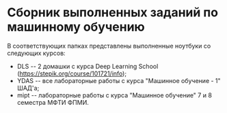 # Сборник выполненных заданий по машинному обучению
В соответствующих папках представлены выполненные ноутбуки со следующих курсов: 

* DLS -- 2 домашки с курса Deep Learning School (https://stepik.org/course/101721/info);
* YDAS -- все лабораторные работы с курса "Машинное обучение - 1" ШАД'а;
* mipt -- лабораторные работы с курса "Машинное обучение" 7 и 8 семестра МФТИ ФПМИ.

